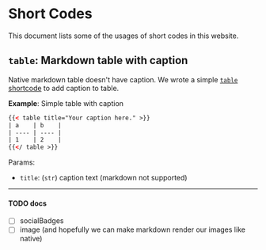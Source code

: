 # Short Codes

This document lists some of the usages of short codes in this website.



## `table`: Markdown table with caption

Native markdown table doesn't have caption. We wrote a simple [`table` shortcode](../layouts/shortcodes/table.html) to add caption to table.

**Example**: Simple table with caption

```html
{{< table title="Your caption here." >}}
| a    | b    |
| ---- | ---- |
| 1    | 2    |
{{</ table >}}
```



Params:

- `title`: (`str`) caption text (markdown not supported)



---

#### TODO docs

- [ ] socialBadges
- [ ] image (and hopefully we can make markdown render our images like native)
